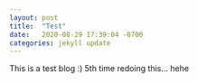 ```yaml
---
layout: post
title:  "Test"
date:   2020-08-29 17:39:04 -0700
categories: jekyll update
---
```

This is a test blog :) 5th time redoing this... hehe
